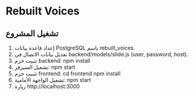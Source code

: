 # Rebuilt Voices

## تشغيل المشروع

1. إعداد قاعدة بيانات PostgreSQL باسم rebuilt_voices.
2. تعديل بيانات الاتصال في backend/models/slide.js (user, password, host).
3. تثبيت حزم backend:
   npm install
4. تشغيل السيرفر:
   npm start
5. تثبيت حزم frontend:
   cd frontend
   npm install
6. تشغيل الواجهة الأمامية:
   npm start
7. زيارة http://localhost:3000
